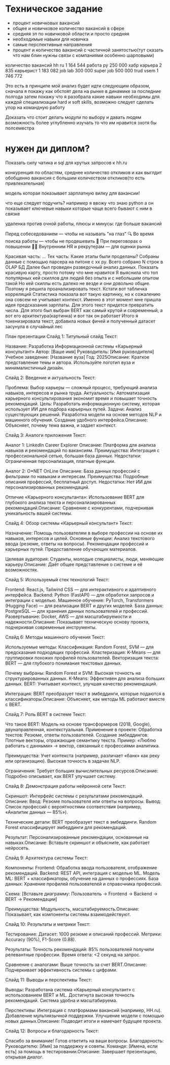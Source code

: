 # Техническое задание

- процент новичковых вакансий
- общее и новичковое количество вакансий в сфере
- средняя зп по новичковой области и просто средняя
- необходимые навыки для новичка
- самые перспективные направления
- процент и количество вакансий с частичной занятостью(тут сказать что нам блин нужны связи с компаниями особенно шарповыми)

количество вакансий
hh ru 1 164 544
работа ру 250 000
хабр карьера 2 835
карьерист 1 183 082
job lab 300 000
super job 500 000
trud vsem 1 746 772

Это есть в принципе мой анализ будет идти следующим образом, сначала я покажу как обстоят дела на рынке в динамике за последние полгода
затем покажу что я разобрала какие навыки необходимы для каждой специализации
hard и soft skills, возможно следует сделать упор на командную работу

Доказать что стоит делать модули по выбору и давать людям возможность более углубленно изучать то что им нравится зхотя бы полсеместра

# нужен ди диплом?

Показать силу чатика и sql для крутых запросов к hh.ru

конкуренция по областям, среднее количество откликов и как выглдит обобщенно вакансия с большим количеством откликов(то есть привлекательная)

модель которая показывает зарплатную вилку для вакансии!

что еще следует подучить? например я ввожу что знаю python а он показывает ключевые навыки которые чаще всего бывают с ним в связке

удаленка против очной работы, плюсы и минусы:
где больше вакансий

Перед собеседованием — чтобы не называть "на глаз"
🔍 Во время поиска работы — чтобы не продешевить
💼 При переговорах о повышении
🧑‍🏫 Внутренним HR и рекрутерам — для оценки рынка

Красивая часть:
...
Тех часть:
Какие этапы были проделаны?
Собраны данные с помощью парсера на питоне с хх ру. Всего собрано N строк в OLAP БД
Далее был проведен разведочный анализ данных. 
Показать красивую карту, просто потому что мне нравится
Я выяснила что топ популярных кей скиллов для людей без опыта и с небольшим опытом такой
Но кей скиллы есть далеко не везде и они довольно общие. Поэтому я решила проанализировать текст.
Кстати вот табличка корреляций
Статистика показала вот такую картинку, но к сожалению она совсем не учитывает контекст. 
Именно в этот момент мне пришла идея предсказания зарплаты. Для этого текст придется превратить числа.
Для этого был выбран BERT как самый крутой и современный, а вот его архитектура(картинка) и вот так он работает
Итого я токенизировала текст, добавила новых фичей и полученный датасет засунула в случайный лес  


План презентации
Слайд 1: Титульный слайд
Текст:

Название: Разработка Информационной системы «Карьерный консультант»
Автор: [Ваше имя]
Руководитель: [Имя руководителя]
Учебное заведение: [Название вуза]
Год: 2025Описание: Краткое представление темы и автора. Используйте логотип вуза и минималистичный дизайн.


Слайд 2: Введение и актуальность
Текст:

Проблема: Выбор карьеры — сложный процесс, требующий анализа навыков, интересов и рынка труда.
Актуальность: Автоматизация карьерного консультирования экономит время и повышает точность рекомендаций.
Цель: Разработать информационную систему, которая использует ИИ для подбора карьерных путей.
Задачи:
Анализ существующих решений.
Разработка модели на основе методов NLP и машинного обучения.
Создание удобного интерфейса.Описание: Объясняет, почему тема важна, и задает контекст.




Слайд 3: Аналоги приложения
Текст:

Аналог 1: LinkedIn Career Explorer
Описание: Платформа для анализа навыков и рекомендаций по вакансиям.
Преимущества: Интеграция с профессиональной сетью, большая база данных.
Недостатки: Ограниченная персонализация, платные функции.


Аналог 2: O*NET OnLine
Описание: База данных профессий с фильтрами по навыкам и интересам.
Преимущества: Подробные описания профессий, бесплатный доступ.
Недостатки: Нет ИИ для персонализированных рекомендаций.


Отличие «Карьерного консультанта»: Использование BERT для глубокого анализа текста и персонализированных рекомендаций.Описание: Сравнение с конкурентами, подчеркивая уникальность вашей системы.


Слайд 4: Обзор системы «Карьерный консультант»
Текст:

Назначение: Помощь пользователям в выборе профессии на основе их навыков, интересов и целей.
Основные функции:
Анализ текстового ввода (резюме, ответы на вопросы).
Рекомендации профессий и карьерных путей.
Предоставление обучающих материалов.


Целевая аудитория: Студенты, молодые специалисты, люди, меняющие карьеру.Описание: Даёт общее представление о системе и её возможностях.


Слайд 5: Используемый стек технологий
Текст:

Frontend: React.js, Tailwind CSS — для интерактивного и адаптивного интерфейса.
Backend: Python (FastAPI) — для обработки запросов и интеграции с моделью.
Машинное обучение: PyTorch, Transformers (Hugging Face) — для реализации BERT и других моделей.
База данных: PostgreSQL — для хранения данных пользователей и профессий.
Развертывание: Docker, AWS — для масштабируемости и надежности.Описание: Показывает техническую основу проекта, подчеркивая современные инструменты.


Слайд 6: Методы машинного обучения
Текст:

Используемые методы:
Классификация: Random Forest, SVM — для предсказания подходящих профессий.
Кластеризация: K-Means — для группировки похожих профилей пользователей.
Векторизация текста: BERT — для глубокого понимания текстовых данных.


Почему выбраны:
Random Forest и SVM: Высокая точность на структурированных данных.
K-Means: Эффективен для анализа больших данных.
BERT: Учитывает контекст, улучшая качество рекомендаций.


Интеграция: BERT преобразует текст в эмбеддинги, которые подаются в классификаторы.Описание: Объясняет, как методы ML работают вместе с BERT.


Слайд 7: Роль BERT в системе
Текст:

Что такое BERT: Модель на основе трансформеров (2018, Google), двунаправленная, контекстуальная.
Применение в проекте:
Обработка текстов: Резюме, ответы пользователей.
Создание эмбеддингов: Плотные векторы, отражающие семантику текста.
Пример: «Люблю работать с данными» → вектор, связанный с профессиями аналитика.


Преимущества:
Учет контекста (например, различает «банк» как реку или организацию).
Высокая точность в задачах NLP.


Ограничения: Требует больших вычислительных ресурсов.Описание: Подробно описывает, как BERT улучшает систему.


Слайд 8: Демонстрация работы нейронной сети
Текст:

Скриншот: Интерфейс системы с результатами рекомендаций.
Описание:
Ввод: Резюме пользователя или ответы на вопросы.
Вывод: Список профессий с вероятностями соответствия (например, «Аналитик данных — 85%»).


Технические детали:
BERT преобразует текст в эмбеддинги.
Random Forest классифицирует эмбеддинги для рекомендаций.


Результат: Персонализированные рекомендации, основанные на навыках.Описание: Вставьте скриншот и объясните, как работает нейросеть.


Слайд 9: Архитектура системы
Текст:

Компоненты:
Frontend: Обработка ввода пользователя, отображение рекомендаций.
Backend: REST API, интеграция с моделью ML.
Модель ML: BERT + классификаторы, обучение на данных о профессиях.
База данных: Хранение профилей пользователей и справочника профессий.


Схема:
[Вставьте диаграмму: Пользователь → Frontend → Backend → BERT → Рекомендации]


Преимущества: Модульность, масштабируемость.Описание: Показывает, как компоненты системы взаимодействуют.


Слайд 10: Результаты и метрики
Текст:

Тестирование:
Датасет: 1000 резюме и описаний профессий.
Метрики: Accuracy (90%), F1-Score (0.88).


Результаты:
Точность рекомендаций: 85% пользователей получили релевантные профессии.
Время ответа: <2 секунд на запрос.


Сравнение с аналогами: Выше точность за счет BERT.Описание: Подчеркивает эффективность системы с цифрами.


Слайд 11: Выводы и перспективы
Текст:

Выводы:
Разработана система «Карьерный консультант» с использованием BERT и ML.
Достигнута высокая точность рекомендаций.
Система удобна и масштабируема.


Перспективы:
Интеграция с платформами вакансий (например, HH.ru).
Добавление мультиязычной поддержки.
Улучшение модели с помощью новых данных.Описание: Подводит итоги и намечает будущее проекта.




Слайд 12: Вопросы и благодарность
Текст:

Спасибо за внимание!
Готов ответить на ваши вопросы.
Благодарность:
Руководителю: [Имя] за поддержку и советы.
Команде: [Имена, если есть] за помощь в тестировании.Описание: Завершает презентацию, открывая диалог.



